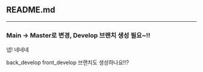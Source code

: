 ## README.md

---

### Main -> Master로 변경, Develop 브랜치 생성 필요~!!

넵!
네네네



back_develop front_develop 브랜치도 생성하나요!!?

